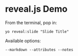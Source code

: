 
# reveal.js Demo

From the terminal, pop in:

  ```yo reveal:slide "Slide Title"```

Available options:

 ```--markdown --attributes --notes```
